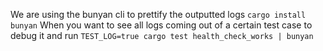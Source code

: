 We are using the bunyan cli to prettify the outputted logs
`cargo install bunyan`
When you want to see all logs coming out of a certain test case to debug it and run
`TEST_LOG=true cargo test health_check_works | bunyan`